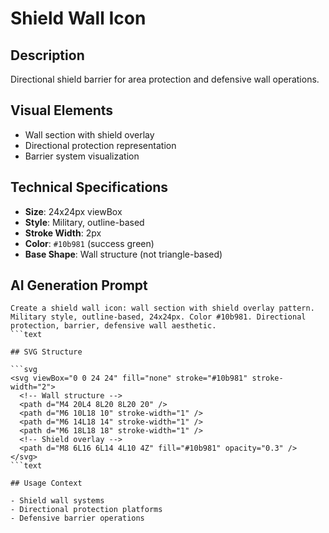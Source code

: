 # Shield Wall Icon

## Description

Directional shield barrier for area protection and defensive wall operations.

## Visual Elements

- Wall section with shield overlay
- Directional protection representation
- Barrier system visualization

## Technical Specifications

- **Size**: 24x24px viewBox
- **Style**: Military, outline-based
- **Stroke Width**: 2px
- **Color**: `#10b981` (success green)
- **Base Shape**: Wall structure (not triangle-based)

## AI Generation Prompt

```text
Create a shield wall icon: wall section with shield overlay pattern. Military style, outline-based, 24x24px. Color #10b981. Directional protection, barrier, defensive wall aesthetic.
```text

## SVG Structure

```svg
<svg viewBox="0 0 24 24" fill="none" stroke="#10b981" stroke-width="2">
  <!-- Wall structure -->
  <path d="M4 20L4 8L20 8L20 20" />
  <path d="M6 10L18 10" stroke-width="1" />
  <path d="M6 14L18 14" stroke-width="1" />
  <path d="M6 18L18 18" stroke-width="1" />
  <!-- Shield overlay -->
  <path d="M8 6L16 6L14 4L10 4Z" fill="#10b981" opacity="0.3" />
</svg>
```text

## Usage Context

- Shield wall systems
- Directional protection platforms
- Defensive barrier operations
